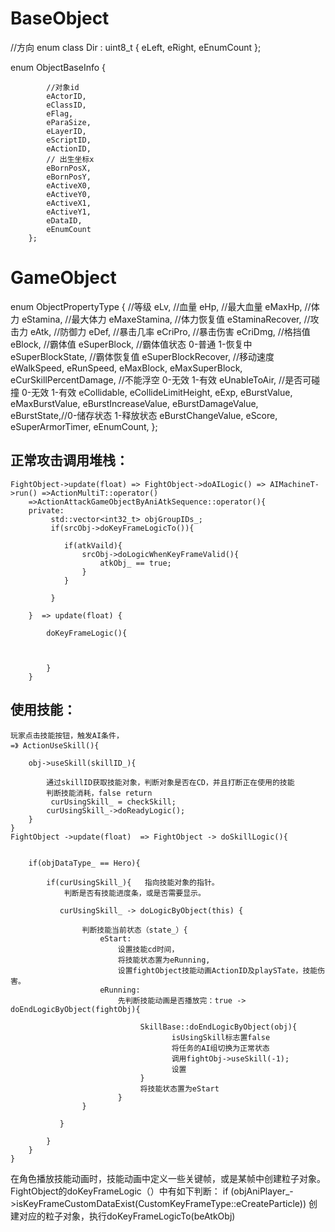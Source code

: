 # BaseObject

//方向
enum class Dir : uint8_t
		{
			eLeft,
			eRight,
			eEnumCount
		};


enum ObjectBaseInfo
		{   


            //对象id
			eActorID,
			eClassID,
			eFlag,
			eParaSize,
			eLayerID,
			eScriptID,
			eActionID,
			// 出生坐标x
			eBornPosX,
			eBornPosY,
			eActiveX0,
			eActiveY0,
			eActiveX1,
			eActiveY1,
			eDataID,
			eEnumCount
		};



# GameObject 
  enum ObjectPropertyType
        {
            //等级
            eLv,
            //血量
            eHp,
            //最大血量
            eMaxHp,
            //体力
            eStamina,
            //最大体力
            eMaxeStamina,
            //体力恢复值
            eStaminaRecover,
            //攻击力
            eAtk,
            //防御力
            eDef,
            //暴击几率
            eCriPro,
            //暴击伤害
            eCriDmg,
           //格挡值
            eBlock,
            //霸体值
            eSuperBlock,
            //霸体值状态 0-普通 1-恢复中
            eSuperBlockState,
            //霸体恢复值
            eSuperBlockRecover,
            //移动速度
            eWalkSpeed,
            eRunSpeed,
            eMaxBlock,
            eMaxSuperBlock,
            eCurSkillPercentDamage,
            //不能浮空 0-无效 1-有效
            eUnableToAir,
            //是否可碰撞 0-无效 1-有效
            eCollidable,
            eCollideLimitHeight,
			eExp,
			eBurstValue,
			eMaxBurstValue,
			eBurstIncreaseValue,
			eBurstDamageValue,
			eBurstState,//0-储存状态 1-释放状态
			eBurstChangeValue,
			eScore,
			eSuperArmorTimer,
            eEnumCount,
        };




## 正常攻击调用堆栈：
    FightObject->update(float) => FightObject->doAILogic() => AIMachineT->run() =>ActionMultiT::operator() 
        =>ActionAttackGameObjectByAniAtkSequence::operator(){
	    private:
			 std::vector<int32_t> objGroupIDs_;
             if(srcObj->doKeyFrameLogicTo()){
         
                if(atkVaild){
                    srcObj->doLogicWhenKeyFrameValid(){
                        atkObj_ == true;
                    }
                }
        
             }

        }  => update(float) {

            doKeyFrameLogic(){



            }
        }


## 使用技能：
    玩家点击技能按钮，触发AI条件，
    =》 ActionUseSkill(){

        obj->useSkill(skillID_){

            通过skillID获取技能对象，判断对象是否在CD，并且打断正在使用的技能
            判断技能消耗，false return
             curUsingSkill_ = checkSkill;
            curUsingSkill_->doReadyLogic();
        }
    }
    FightObject ->update(float)  => FightObject -> doSkillLogic(){


        if(objDataType_ == Hero){

            if(curUsingSkill_){   指向技能对象的指针。
                判断是否有技能进度条，或是否需要显示。

               curUsingSkill_ -> doLogicByObject(this) {

                    判断技能当前状态（state_）{
                        eStart: 
                            设置技能cd时间，
                            将技能状态置为eRunning,
                            设置fightObject技能动画ActionID及playSTate，技能伤害。
                        eRunning:
                            先判断技能动画是否播放完：true -> doEndLogicByObject(fightObj){

                                 SkillBase::doEndLogicByObject(obj){
                                        isUsingSkill标志置false
                                        将任务的AI组切换为正常状态
                                        调用fightObj->useSkill(-1);
                                        设置
                                 }
                                 将技能状态置为eStart
                            }
                    }
                 
               }

            }
        }
    }

 在角色播放技能动画时，技能动画中定义一些关键帧，或是某帧中创建粒子对象。
	FightObject的doKeyFrameLogic（）中有如下判断：
		  if (objAniPlayer_->isKeyFrameCustomDataExist(CustomKeyFrameType::eCreateParticle))
			 创建对应的粒子对象，执行doKeyFrameLogicTo(beAtkObj)



